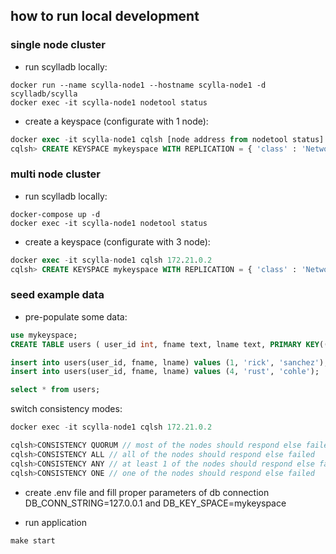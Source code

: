 ## how to run local development

### single node cluster
- run scylladb locally:
```
docker run --name scylla-node1 --hostname scylla-node1 -d scylladb/scylla
docker exec -it scylla-node1 nodetool status 
```
- create a keyspace (configurate with 1 node):
```sql
docker exec -it scylla-node1 cqlsh [node address from nodetool status]
cqlsh> CREATE KEYSPACE mykeyspace WITH REPLICATION = { 'class' : 'NetworkTopologyStrategy', 'replication_factor' : 1};
```
### multi node cluster
- run scylladb locally:
```
docker-compose up -d
docker exec -it scylla-node1 nodetool status 
```
- create a keyspace (configurate with 3 node):
```sql
docker exec -it scylla-node1 cqlsh 172.21.0.2
cqlsh> CREATE KEYSPACE mykeyspace WITH REPLICATION = { 'class' : 'NetworkTopologyStrategy', 'replication_factor' : 2};
```

### seed example data
- pre-populate some data:
```sql
use mykeyspace;
CREATE TABLE users ( user_id int, fname text, lname text, PRIMARY KEY((user_id)));

insert into users(user_id, fname, lname) values (1, 'rick', 'sanchez');
insert into users(user_id, fname, lname) values (4, 'rust', 'cohle');

select * from users;
```

switch consistency modes: 
```ts
docker exec -it scylla-node1 cqlsh 172.21.0.2

cqlsh>CONSISTENCY QUORUM // most of the nodes should respond else failed
cqlsh>CONSISTENCY ALL // all of the nodes should respond else failed
cqlsh>CONSISTENCY ANY // at least 1 of the nodes should respond else failed
cqlsh>CONSISTENCY ONE // one of the nodes should respond else failed
```

- create .env file and fill proper parameters of db connection DB_CONN_STRING=127.0.0.1 and DB_KEY_SPACE=mykeyspace

- run application
```
make start
```